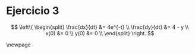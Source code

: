 # Ejercicio 3

$$
\left\{
\begin{split}
\frac{dx}{dt} &= 4e^{-t} \\
\frac{dy}{dt} &= 4 - y \\
x(0) &= 0 \\
y(0) &= 0 \\
\end{split}
\right.
$$

\newpage
